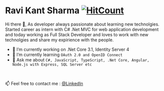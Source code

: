# Ravi Kant Sharma [![HitCount](http://hits.dwyl.com/{iamrks}/{iamrks}.svg)](http://hits.dwyl.com/{iamrks}/{iamrks})
Hi there 👋, As developer always passionate about learning new technolgies. Started career as intern with C# .Net MVC for web application development and today working as Full Stack Developer and loves to work with new technolgies and share my expirience with the people. 


- 🔭 I’m currently working on .Net Core 3.1, Identity Server 4
- 🌱 I’m currently learning `OAuth 2.0 and OpenID Connect`
- 💬 Ask me about `C#, JavaScript, TypeScript, .Net Core, Angular, Node.js with Express, SQL Server etc`

<br/>

📫 Feel free to contact me : [@LinkedIn](https://www.linkedin.com/in/iamrks/)
